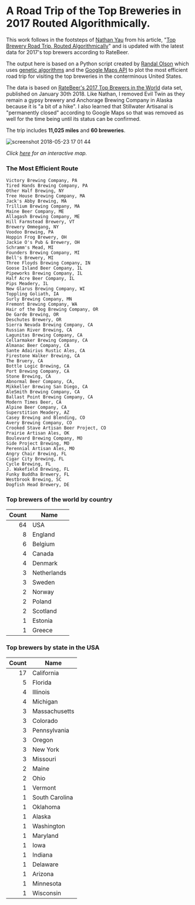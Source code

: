 # A Road Trip of the Top Breweries in 2017 Routed Algorithmically.

This work follows in the footsteps of [Nathan Yau][yau] from his article, "[Top Brewery Road Trip, Routed Algorithmically][flowingdata]" and is updated with the latest data for 2017's top brewers according to RateBeer.

The output here is based on a Python script created by [Randal Olson][olson] which uses [genetic algorithms][genetic-algo] and the [Google Maps API][google] to plot the most efficient road trip for visiting the top breweries in the conterminous United States.

The data is based on [RateBeer's 2017 Top Brewers in the World][top-brewers] data set, published on January 30th 2018. Like Nathan, I removed Evil Twin as they remain a gypsy brewery and Anchorage Brewing Company in Alaska because it is "a bit of a hike". I also learned that Stillwater Artisanal is "permanently closed" according to Google Maps so that was removed as well for the time being until its status can be confirmed.

The trip includes **11,025 miles** and **60 breweries**.

![screenshot 2018-05-23 17 01 44](https://user-images.githubusercontent.com/1696777/40454130-8be89c6e-5eb5-11e8-96f4-aa54482df266.png)

*Click [here][map] for an interactive map.*

### The Most Efficient Route

```
Victory Brewing Company, PA
Tired Hands Brewing Company, PA
Other Half Brewing, NY
Tree House Brewing Company, MA
Jack's Abby Brewing, MA
Trillium Brewing Company, MA
Maine Beer Company, ME
Allagash Brewing Company, ME
Hill Farmstead Brewery, VT
Brewery Ommegang, NY
Voodoo Brewing, PA
Hoppin Frog Brewery, OH
Jackie O's Pub & Brewery, OH
Schramm's Mead, MI
Founders Brewing Company, MI
Bell's Brewery, MI
Three Floyds Brewing Company, IN
Goose Island Beer Company, IL
Pipeworks Brewing Company, IL
Half Acre Beer Company, IL
Pips Meadery, IL
New Glarus Brewing Company, WI
Toppling Goliath, IA
Surly Brewing Company, MN
Fremont Brewing Company, WA
Hair of the Dog Brewing Company, OR
De Garde Brewing, OR
Deschutes Brewery, OR
Sierra Nevada Brewing Company, CA
Russian River Brewing, CA
Lagunitas Brewing Company, CA
Cellarmaker Brewing Company, CA
Almanac Beer Company, CA
Sante Adairius Rustic Ales, CA
Firestone Walker Brewing, CA
The Bruery, CA
Bottle Logic Brewing, CA
Port Brewing Company, CA
Stone Brewing, CA
Abnormal Beer Company, CA,
Mikkeller Brewing San Diego, CA
AleSmith Brewing Company, CA
Ballast Point Brewing Company, CA
Modern Times Beer, CA
Alpine Beer Company, CA
Superstition Meadery, AZ
Casey Brewing and Blending, CO
Avery Brewing Company, CO
Crooked Stave Artisan Beer Project, CO
Prairie Artisan Ales, OK
Boulevard Brewing Company, MO
Side Project Brewing, MO
Perennial Artisan Ales, MO
Angry Chair Brewing, FL
Cigar City Brewing, FL
Cycle Brewing, FL
J. Wakefield Brewing, FL
Funky Buddha Brewery, FL
Westbrook Brewing, SC
Dogfish Head Brewery, DE
```

### Top brewers of the world by country

Count | Name
-----: | ----
64 | USA
8 | England
6 | Belgium
4 | Canada
4 | Denmark
3 | Netherlands
3 | Sweden
2 | Norway
2 | Poland
2 | Scotland
1 | Estonia
1 | Greece

### Top brewers by state in the USA

Count | Name
-----: | ----
17 | California
5 | Florida
4 | Illinois
4 | Michigan
3 | Massachusetts
3 | Colorado
3 | Pennsylvania
3 | Oregon
3 | New York
3 | Missouri
2 | Maine
2 | Ohio
1 | Vermont
1 | South Carolina
1 | Oklahoma
1 | Alaska
1 | Washington
1 | Maryland
1 | Iowa
1 | Indiana
1 | Delaware
1 | Arizona
1 | Minnesota
1 | Wisconsin




[yau]:http://flowingdata.com/about-nathan
[flowingdata]:http://flowingdata.com/2015/10/26/top-brewery-road-trip-routed-algorithmically/
[olson]:http://www.randalolson.com/2015/03/08/computing-the-optimal-road-trip-across-the-u-s/]
[top-brewers]:https://www.ratebeer.com/ratebeerbest/BestBrewers-World2018.asp]
[google]:https://cloud.google.com/maps-platform/
[genetic-algo]:https://en.wikipedia.org/wiki/Genetic_algorithm
[map]:https://paglia.org/beer-trip
